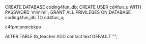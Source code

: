 CREATE DATABASE coding4fun_db;
CREATE USER cd4fun_u WITH PASSWORD 'mlmlml';
GRANT ALL PRIVILEGES ON DATABASE coding4fun_db TO cd4fun_u;

c4fpmlpnmcbkpo

ALTER TABLE tb_teacher ADD contact text DEFAULT "";
